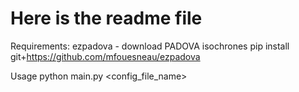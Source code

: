 # Here is the readme file

Requirements:
ezpadova - download PADOVA isochrones
pip install git+https://github.com/mfouesneau/ezpadova

Usage 
python main.py <config_file_name>

